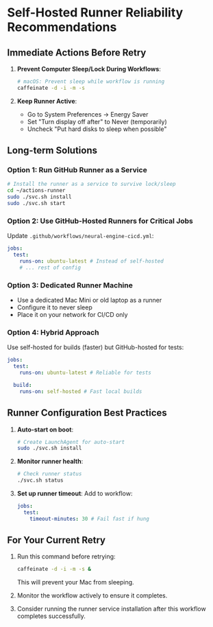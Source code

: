 # Self-Hosted Runner Reliability Recommendations

## Immediate Actions Before Retry

1. **Prevent Computer Sleep/Lock During Workflows**:

   ```bash
   # macOS: Prevent sleep while workflow is running
   caffeinate -d -i -m -s
   ```

2. **Keep Runner Active**:
   - Go to System Preferences → Energy Saver
   - Set "Turn display off after" to Never (temporarily)
   - Uncheck "Put hard disks to sleep when possible"

## Long-term Solutions

### Option 1: Run GitHub Runner as a Service

```bash
# Install the runner as a service to survive lock/sleep
cd ~/actions-runner
sudo ./svc.sh install
sudo ./svc.sh start
```

### Option 2: Use GitHub-Hosted Runners for Critical Jobs

Update `.github/workflows/neural-engine-cicd.yml`:

```yaml
jobs:
  test:
    runs-on: ubuntu-latest # Instead of self-hosted
    # ... rest of config
```

### Option 3: Dedicated Runner Machine

- Use a dedicated Mac Mini or old laptop as a runner
- Configure it to never sleep
- Place it on your network for CI/CD only

### Option 4: Hybrid Approach

Use self-hosted for builds (faster) but GitHub-hosted for tests:

```yaml
jobs:
  test:
    runs-on: ubuntu-latest # Reliable for tests

  build:
    runs-on: self-hosted # Fast local builds
```

## Runner Configuration Best Practices

1. **Auto-start on boot**:

   ```bash
   # Create LaunchAgent for auto-start
   sudo ./svc.sh install
   ```

2. **Monitor runner health**:

   ```bash
   # Check runner status
   ./svc.sh status
   ```

3. **Set up runner timeout**:
   Add to workflow:
   ```yaml
   jobs:
     test:
       timeout-minutes: 30 # Fail fast if hung
   ```

## For Your Current Retry

1. Run this command before retrying:

   ```bash
   caffeinate -d -i -m -s &
   ```

   This will prevent your Mac from sleeping.

2. Monitor the workflow actively to ensure it completes.

3. Consider running the runner service installation after this workflow completes successfully.
